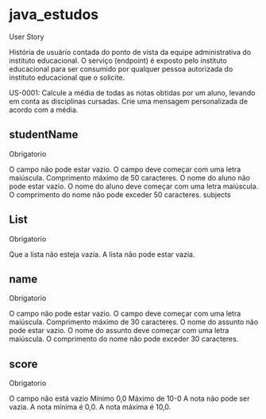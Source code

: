 # java_estudos

User Story

História de usuário contada do ponto de vista da equipe administrativa do instituto educacional. O serviço (endpoint) é exposto pelo instituto educacional para ser consumido por qualquer pessoa autorizada do instituto educacional que o solicite.

US-0001: Calcule a média de todas as notas obtidas por um aluno, levando em conta as disciplinas cursadas. Crie uma mensagem personalizada de acordo com a média.


## studentName

Obrigatorio

O campo não pode estar vazio.
O campo deve começar com uma letra maiúscula.
Comprimento máximo de 50 caracteres.
O nome do aluno não pode estar vazio.
O nome do aluno deve começar com uma letra maiúscula.
O comprimento do nome não pode exceder 50 caracteres.
subjects

## List<SubjectDTO>

Obrigatorio

Que a lista não esteja vazia.
A lista não pode estar vazia.


## name

Obrigatorio

O campo não pode estar vazio.
O campo deve começar com uma letra maiúscula.
Comprimento máximo de 30 caracteres.
O nome do assunto não pode estar vazio.
O nome do assunto deve começar com uma letra maiúscula.
O comprimento do nome não pode exceder 30 caracteres.


## score

Obrigatorio

O campo não está vazio
Mínimo 0,0
Máximo de 10-0
A nota não pode ser vazia.
A nota mínima é 0,0.
A nota máxima é 10,0.